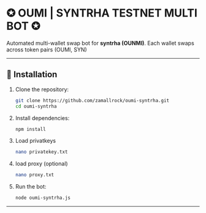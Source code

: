 # ✪ OUMI | SYNTRHA TESTNET MULTI BOT ✪

Automated multi-wallet swap bot for **syntrha (OUNMI)**. Each wallet swaps across token pairs (OUMI, SYN)

---

## 🚀 Installation

1. Clone the repository:
   ```bash
   git clone https://github.com/zamallrock/oumi-syntrha.git
   cd oumi-syntrha
   ```
2. Install dependencies:
   ```bash
   npm install
   ```
3. Load privatkeys
   ```bash
   nano privatekey.txt
   ```
4. load proxy (optional)
   ```bash
   nano proxy.txt
   ```
5. Run the bot:
   ```bash
   node oumi-syntrha.js
   ```
---

